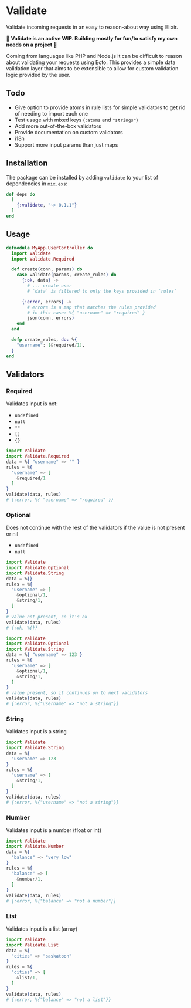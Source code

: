 # Validate

Validate incoming requests in an easy to reason-about way using Elixir.

🚨 **Validate is an active WIP. Building mostly for fun/to satisfy my own needs on a project** 🚨

Coming from languages like PHP and Node.js it can be difficult to reason about validating your requests using Ecto. This provides a simple data validation layer that aims to be extensible to allow for custom validation logic provided by the user.

## Todo

- Give option to provide atoms in rule lists for simple validators to get rid of needing to import each one
- Test usage with mixed keys (`:atoms` and `"strings"`)
- Add more out-of-the-box validators
- Provide documentation on custom validators
- i18n
- Support more input params than just maps

## Installation

The package can be installed
by adding `validate` to your list of dependencies in `mix.exs`:

```elixir
def deps do
  [
    {:validate, "~> 0.1.1"}
  ]
end
```

## Usage

```elixir
defmodule MyApp.UserController do
  import Validate
  import Validate.Required

  def create(conn, params) do
    case validate(params, create_rules) do
      {:ok, data} ->
        # ... create user
        # `data` is filtered to only the keys provided in `rules`

      {:error, errors} ->
        # errors is a map that matches the rules provided
        # in this case: %{ "username" => "required" }
        json(conn, errors)
    end
  end

  defp create_rules, do: %{
    "username": [&required/1],
  }
end
```

## Validators

### Required

Validates input is not:

- `undefined`
- `null`
- `""`
- `[]`
- `{}`

```elixir
import Validate
import Validate.Required
data = %{ "username" => "" }
rules = %{
  "username" => [
    &required/1
  ]
}
validate(data, rules)
# {:error, %{ "username" => "required" }}
```

### Optional

Does not continue with the rest of the validators if the value is not present or nil

- `undefined`
- `null`

```elixir
import Validate
import Validate.Optional
import Validate.String
data = %{}
rules = %{
  "username" => [
    &optional/1,
    &string/1,
  ]
}
# value not present, so it's ok
validate(data, rules)
# {:ok, %{}}
```

```elixir
import Validate
import Validate.Optional
import Validate.String
data = %{ "username" => 123 }
rules = %{
  "username" => [
    &optional/1,
    &string/1,
  ]
}
# value present, so it continues on to next validators
validate(data, rules)
# {:error, %{"username" => "not a string"}}
```

### String

Validates input is a string

```elixir
import Validate
import Validate.String
data = %{
  "username" => 123
}
rules = %{
  "username" => [
    &string/1,
  ]
}
validate(data, rules)
# {:error, %{"username" => "not a string"}}
```

### Number

Validates input is a number (float or int)

```elixir
import Validate
import Validate.Number
data = %{
  "balance" => "very low"
}
rules = %{
  "balance" => [
    &number/1,
  ]
}
validate(data, rules)
# {:error, %{"balance" => "not a number"}}
```

### List

Validates input is a list (array)

```elixir
import Validate
import Validate.List
data = %{
  "cities" => "saskatoon"
}
rules = %{
  "cities" => [
    &list/1,
  ]
}
validate(data, rules)
# {:error, %{"balance" => "not a list"}}
```
